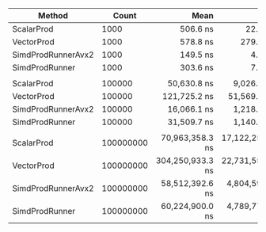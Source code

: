 |             Method |     Count |             Mean |            Error |          StdDev | Ratio | RatioSD |    Gen 0 |    Gen 1 |    Gen 2 |     Allocated |
|------------------- |---------- |-----------------:|-----------------:|----------------:|------:|--------:|---------:|---------:|---------:|--------------:|
|         ScalarProd |      1000 |         506.6 ns |         22.41 ns |         1.23 ns |  3.39 |    0.01 |   0.0019 |        - |        - |          32 B |
|         VectorProd |      1000 |         578.8 ns |        279.30 ns |        15.31 ns |  3.87 |    0.10 |   0.4807 |        - |        - |       8,056 B |
| SimdProdRunnerAvx2 |      1000 |         149.5 ns |          4.15 ns |         0.23 ns |  1.00 |    0.00 |   0.0019 |        - |        - |          32 B |
|     SimdProdRunner |      1000 |         303.6 ns |          7.09 ns |         0.39 ns |  2.03 |    0.00 |   0.0019 |        - |        - |          32 B |
|                    |           |                  |                  |                 |       |         |          |          |          |               |
|         ScalarProd |    100000 |      50,630.8 ns |      9,026.57 ns |       494.78 ns |  3.15 |    0.03 |        - |        - |        - |          32 B |
|         VectorProd |    100000 |     121,725.2 ns |     51,569.12 ns |     2,826.68 ns |  7.58 |    0.15 | 183.5938 | 183.4717 | 183.4717 |     800,117 B |
| SimdProdRunnerAvx2 |    100000 |      16,066.1 ns |      1,218.73 ns |        66.80 ns |  1.00 |    0.00 |        - |        - |        - |          32 B |
|     SimdProdRunner |    100000 |      31,509.7 ns |      1,140.52 ns |        62.52 ns |  1.96 |    0.01 |        - |        - |        - |          32 B |
|                    |           |                  |                  |                 |       |         |          |          |          |               |
|         ScalarProd | 100000000 |  70,963,358.3 ns | 17,122,252.81 ns |   938,528.45 ns |  1.21 |    0.01 |        - |        - |        - |         688 B |
|         VectorProd | 100000000 | 304,250,933.3 ns | 22,731,553.88 ns | 1,245,993.17 ns |  5.20 |    0.02 |        - |        - |        - | 800,000,440 B |
| SimdProdRunnerAvx2 | 100000000 |  58,512,392.6 ns |  4,804,598.15 ns |   263,356.24 ns |  1.00 |    0.00 |        - |        - |        - |          85 B |
|     SimdProdRunner | 100000000 |  60,224,900.0 ns |  4,789,774.26 ns |   262,543.69 ns |  1.03 |    0.01 |        - |        - |        - |          85 B |
